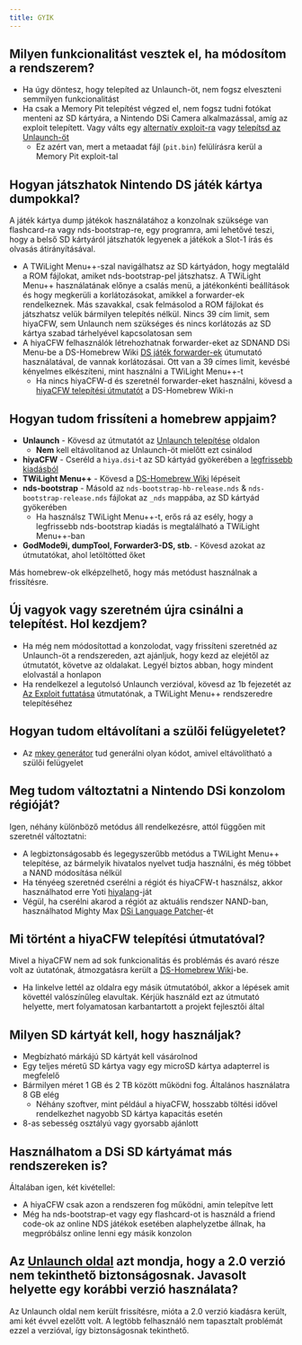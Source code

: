 ```yaml
---
title: GYIK
---
```


## Milyen funkcionalitást vesztek el, ha módosítom a rendszerem?
- Ha úgy döntesz, hogy telepíted az Unlaunch-öt, nem fogsz elveszteni semmilyen funkcionalitást
- Ha csak a Memory Pit telepítést végzed el, nem fogsz tudni fotókat menteni az SD kártyára, a Nintendo DSi Camera alkalmazással, amíg az exploit telepített. Vagy válts egy [alternatív exploit-ra](alternate-exploits) vagy [telepítsd az Unlaunch-öt](installing-unlaunch)
   - Ez azért van, mert a metaadat fájl (`pit.bin`) felülírásra kerül a Memory Pit exploit-tal

## Hogyan játszhatok Nintendo DS játék kártya dumpokkal?
A játék kártya dump játékok használatához a konzolnak szüksége van flashcard-ra vagy nds-bootstrap-re, egy programra, ami lehetővé teszi, hogy a belső SD kártyáról játszhatók legyenek a játékok a Slot-1 írás és olvasás átirányításával.
- A TWiLight Menu++-szal navigálhatsz az SD kártyádon, hogy megtaláld a ROM fájlokat, amiket nds-bootstrap-pel játszhatsz. A TWiLight Menu++ használatának előnye a csalás menü, a játékonkénti beállítások és hogy megkerüli a korlátozásokat, amikkel a forwarder-ek rendelkeznek. Más szavakkal, csak felmásolod a ROM fájlokat és játszhatsz velük bármilyen telepítés nélkül. Nincs 39 cím limit, sem hiyaCFW, sem Unlaunch nem szükséges és nincs korlátozás az SD kártya szabad tárhelyével kapcsolatosan sem
- A hiyaCFW felhasználók létrehozhatnak forwarder-eket az SDNAND DSi Menu-be a DS-Homebrew Wiki [DS játék forwarder-ek](https://wiki.ds-homebrew.com/ds-index/forwarders?tab=tab-dsi-sd-card) útumutató használatával, de vannak korlátozásai. Ott van a 39 címes limit, kevésbé kényelmes elkészíteni, mint használni a TWiLight Menu++-t
   - Ha nincs hiyaCFW-d és szeretnél forwarder-eket használni, kövesd a [hiyaCFW telepítési útmutatót](https://wiki.ds-homebrew.com/hiyacfw/installing) a DS-Homebrew Wiki-n

## Hogyan tudom frissíteni a homebrew appjaim?
- **Unlaunch** - Kövesd az útmutatót az [Unlaunch telepítése](installing-unlaunch) oldalon
   - **Nem** kell eltávolítanod az Unlaunch-öt mielőtt ezt csinálod
- **hiyaCFW** - Cseréld a `hiya.dsi`-t az SD kártyád gyökerében a [legfrissebb kiadásból](https://github.com/RocketRobz/hiyaCFW/releases)
- **TWiLight Menu++** - Kövesd a [DS-Homebrew Wiki](https://wiki.ds-homebrew.com/twilightmenu/updating-dsi) lépéseit
- **nds-bootstrap** - Másold az `nds-bootstrap-hb-release.nds` & `nds-bootstrap-release.nds` fájlokat az `_nds` mappába, az SD kártyád gyökerében
   - Ha használsz TWiLight Menu++-t, erős rá az esély, hogy a legfrissebb nds-bootstrap kiadás is megtalálható a TWiLight Menu++-ban
- **GodMode9i, dumpTool, Forwarder3-DS, stb.** - Kövesd azokat az útmutatókat, ahol letöltötted őket

Más homebrew-ok elképzelhető, hogy más metódust használnak a frissítésre.

## Új vagyok vagy szeretném újra csinálni a telepítést. Hol kezdjem?
- Ha még nem módosítottad a konzolodat, vagy frissíteni szeretnéd az Unlaunch-öt a rendszereden, azt ajánljuk, hogy kezd az elejétől az útmutatót, követve az oldalakat. Legyél biztos abban, hogy mindent elolvastál a honlapon
- Ha rendelkezel a legutolsó Unlaunch verzióval, kövesd az 1b fejezetét az [Az Exploit futtatása](launching-the-exploit#twilight-menu) útmutatónak, a TWiLight Menu++ rendszeredre telepítéséhez

## Hogyan tudom eltávolítani a szülői felügyeletet?
- Az [mkey generátor](https://mkey.salthax.org) tud generálni olyan kódot, amivel eltávolítható a szülői felügyelet

## Meg tudom változtatni a Nintendo DSi konzolom régióját?
Igen, néhány különböző metódus áll rendelkezésre, attól függően mit szeretnél változtatni:
- A legbiztonságosabb és legegyszerűbb metódus a TWiLight Menu++ telepítése, az bármelyik hivatalos nyelvet tudja használni, és még többet a NAND módosítása nélkül
- Ha tényéeg szeretnéd cserélni a régiót és hiyaCFW-t használsz, akkor használhatod erre Yoti [hiyalang](https://github.com/Yoti/cli_hiyalang/releases)-ját
- Végül, ha cserélni akarod a régiót az aktuális rendszer NAND-ban, használhatod Mighty Max [DSi Language Patcher](https://gbatemp.net/threads/release-dsi-language-patcher.582836/)-ét

## Mi történt a hiyaCFW telepítési útmutatóval?
Mivel a hiyaCFW nem ad sok funkcionalitás és problémás és avaró része volt az úutatónak, átmozgatásra került a [DS-Homebrew Wiki](https://wiki.ds-homebrew.com/hiyacfw/installing)-be.
- Ha linkelve lettél az oldalra egy másik útmutatóból, akkor a lépések amit követtél valószínűleg elavultak. Kérjük használd ezt az útmutató helyette, mert folyamatosan karbantartott a projekt fejlesztői által

## Milyen SD kártyát kell, hogy használjak?
- Megbízható márkájú SD kártyát kell vásárolnod
- Egy teljes méretű SD kártya vagy egy microSD kártya adapterrel is megfelelő
- Bármilyen méret 1 GB és 2 TB között működni fog. Általános használatra 8 GB elég
  - Néhány szoftver, mint például a hiyaCFW, hosszabb töltési idővel rendelkezhet nagyobb SD kártya kapacitás esetén
- 8-as sebesség osztályú vagy gyorsabb ajánlott

## Használhatom a DSi SD kártyámat más rendszereken is?
Általában igen, két kivétellel:
- A hiyaCFW csak azon a rendszeren fog működni, amin telepítve lett
- Még ha nds-bootstrap-et vagy egy flashcard-ot is használd a friend code-ok az online NDS játékok esetében alaphelyzetbe állnak, ha megpróbálsz online lenni egy másik konzolon

## Az [Unlaunch oldal](https://problemkaputt.de/unlaunch.htm) azt mondja, hogy a 2.0 verzió nem tekinthető biztonságosnak. Javasolt helyette egy korábbi verzió használata?
Az Unlaunch oldal nem került frissítésre, mióta a 2.0 verzió kiadásra került, ami két évvel ezelőtt volt. A legtöbb felhasználó nem tapasztalt problémát ezzel a verzióval, így biztonságosnak tekinthető.
